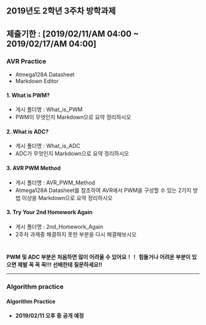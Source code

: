## 2019년도 2학년 3주차 방학과제
## 제출기한 : [2019/02/11/AM 04:00 ~ 2019/02/17/AM 04:00]

### AVR Practice
- Atmega128A Datasheet
- Markdown Editor

#### 1. What is PWM?
- 게시 폴더명 : What_is_PWM
- PWM이 무엇인지 Markdown으로 요약 정리하시오

#### 2. What is ADC?

- 게시 폴더명 : What_is_ADC
- ADC가 무엇인지 Markdown으로 요약 정리하시오

#### 3. AVR PWM Method
- 게시 폴더명 : AVR_PWM_Method
- Atmega128A Datasheet를 참조하여 AVR에서 PWM을 구성할 수 있는 2가지 방법 이상을 Markdown으로 요약 정리하시오  

#### 3. Try Your 2nd Homework Again
- 게시 폴더명 : 2nd_Homework_Again
- 2주차 과제중 해결하지 못한 부분을 다시 해결해보시오

#
**PWM 및 ADC 부분은 처음하면 많이 어려울 수 있어요！！**
**힘들거나 어려운 부분이 있으면 제발 꼭 꼭 꼭!!! 선배한테 질문하세요!!**

-------------------------------------------------------------------

### Algorithm practice
#### Algorithm Practice
- **2019/02/11 오후 중 공개 예정**
